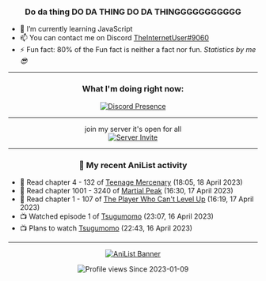 <div align="center">

### Do da thing DO DA THING DO DA THINGGGGGGGGGGG
</div>

- 🌱 I’m currently learning JavaScript
- 📫 You can contact me on Discord [TheInternetUser#9060](https://discord.com/users/534117072796385300)
- ⚡ Fun fact: 80% of the Fun fact is neither a fact nor fun. _Statistics by me 😎_
<hr>

<div align="center">

### What I'm doing right now:
[![Discord Presence](https://lanyard.cnrad.dev/api/534117072796385300)](https://discord.com/users/534117072796385300)
<hr>

join my server it's open for all <br>
[![Server Invite](https://invidget.switchblade.xyz/bfYgVHxrSs)](https://discord.gg/bfYgVHxrSs)

<hr>
  
### 🌸 My recent AniList activity

</div>

<!-- ANILIST_ACTIVITY:start -->

-   📖 Read chapter 4 - 132 of [Teenage Mercenary](https://anilist.co/manga/126297) (18:05, 18 April 2023)
-   📖 Read chapter 1001 - 3240 of [Martial Peak](https://anilist.co/manga/104494) (16:30, 17 April 2023)
-   📖 Read chapter 1 - 107 of [The Player Who Can't Level Up](https://anilist.co/manga/130511) (16:19, 17 April 2023)
-   📺 Watched episode 1 of [Tsugumomo](https://anilist.co/anime/97625) (23:07, 16 April 2023)
-   📺 Plans to watch [Tsugumomo](https://anilist.co/anime/97625) (22:43, 16 April 2023)

<!-- ANILIST_ACTIVITY:end -->
<hr>

<div align="center">

[![AniList Banner](https://img.anili.st/User/929966)](https://anilist.co/user/TheInternetUser)

![Profile views](https://gpvc.arturio.dev/TheInternetUse7) Since 2023-01-09

</div>
